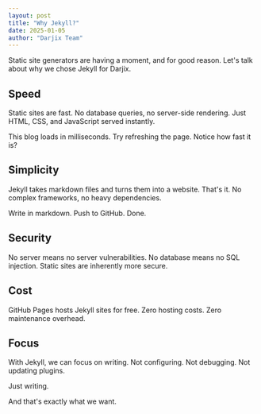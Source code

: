 ```yaml
---
layout: post
title: "Why Jekyll?"
date: 2025-01-05
author: "Darjix Team"
---
```


Static site generators are having a moment, and for good reason. Let's talk about why we chose Jekyll for Darjix.

## Speed

Static sites are fast. No database queries, no server-side rendering. Just HTML, CSS, and JavaScript served instantly.

This blog loads in milliseconds. Try refreshing the page. Notice how fast it is?

## Simplicity

Jekyll takes markdown files and turns them into a website. That's it. No complex frameworks, no heavy dependencies.

Write in markdown. Push to GitHub. Done.

## Security

No server means no server vulnerabilities. No database means no SQL injection. Static sites are inherently more secure.

## Cost

GitHub Pages hosts Jekyll sites for free. Zero hosting costs. Zero maintenance overhead.

## Focus

With Jekyll, we can focus on writing. Not configuring. Not debugging. Not updating plugins.

Just writing.

And that's exactly what we want.


